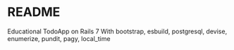 # README

Educational TodoApp on Rails 7
With bootstrap, esbuild, postgresql, devise, enumerize, pundit, pagy, local_time